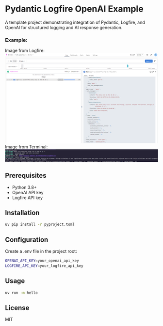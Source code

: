 # Pydantic Logfire OpenAI Example

A template project demonstrating integration of Pydantic, Logfire, and OpenAI for structured logging and AI response generation.
### Example:
Image from Logfire:
![image](asset/logfire.png)
Image from Terminal:
![image](asset/logfire_terminal.png)
## Prerequisites

- Python 3.8+
- OpenAI API key
- Logfire API key

## Installation

```bash
uv pip install -r pyproject.toml
```

## Configuration
Create a .env file in the project root:
```bash
OPENAI_API_KEY=your_openai_api_key
LOGFIRE_API_KEY=your_logfire_api_key
```

## Usage
```bash
uv run -m hello
```

## License
MIT
